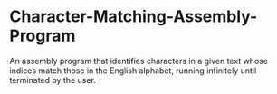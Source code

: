 # Character-Matching-Assembly-Program
An assembly program that identifies characters in a given text whose indices match those in the English alphabet, running infinitely until terminated by the user.
